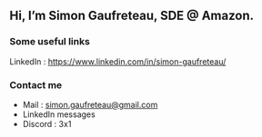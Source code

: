 ## Hi, I’m Simon Gaufreteau, SDE @ Amazon.
### Some useful links

LinkedIn : https://www.linkedin.com/in/simon-gaufreteau/

### Contact me

- Mail : simon.gaufreteau@gmail.com
- LinkedIn messages
- Discord : 3x1
